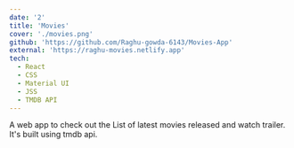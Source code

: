 ```yaml
---
date: '2'
title: 'Movies'
cover: './movies.png'
github: 'https://github.com/Raghu-gowda-6143/Movies-App'
external: 'https://raghu-movies.netlify.app'
tech:
  - React
  - CSS
  - Material UI
  - JSS
  - TMDB API
---
```


A web app to check out the List of latest movies released and watch trailer. It's built using tmdb api.
